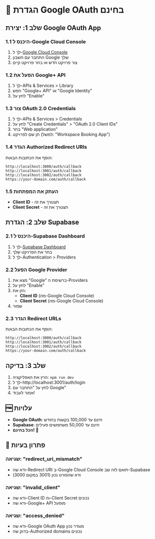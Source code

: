 # 🔐 הגדרת Google OAuth בחינם

## שלב 1: יצירת Google OAuth App

### 1.1 היכנס ל-Google Cloud Console
1. לך ל-[Google Cloud Console](https://console.cloud.google.com/)
2. התחבר עם חשבון Google שלך
3. צור פרויקט חדש או בחר פרויקט קיים

### 1.2 הפעל את Google+ API
1. לך ל-APIs & Services > Library
2. חפש "Google+ API" או "Google Identity"
3. לחץ על "Enable"

### 1.3 צור OAuth 2.0 Credentials
1. לך ל-APIs & Services > Credentials
2. לחץ על "Create Credentials" > "OAuth 2.0 Client IDs"
3. בחר "Web application"
4. תן שם לפרויקט (למשל: "Workspace Booking App")

### 1.4 הגדר Authorized Redirect URIs
הוסף את הכתובות הבאות:
```
http://localhost:3000/auth/callback
http://localhost:3001/auth/callback
http://localhost:3002/auth/callback
https://your-domain.com/auth/callback
```

### 1.5 העתק את המפתחות
- **Client ID** - תצטרך את זה
- **Client Secret** - תצטרך את זה

## שלב 2: הגדרת Supabase

### 2.1 היכנס ל-Supabase Dashboard
1. לך ל-[Supabase Dashboard](https://supabase.com/dashboard)
2. בחר את הפרויקט שלך
3. לך ל-Authentication > Providers

### 2.2 הפעל Google Provider
1. מצא את "Google" ברשימת ה-Providers
2. לחץ על "Enable"
3. הזן את:
   - **Client ID** (מה-Google Cloud Console)
   - **Client Secret** (מה-Google Cloud Console)
4. שמור

### 2.3 הגדר Redirect URLs
הוסף את הכתובות הבאות:
```
http://localhost:3000/auth/callback
http://localhost:3001/auth/callback
http://localhost:3002/auth/callback
https://your-domain.com/auth/callback
```

## שלב 3: בדיקה

1. הרץ את האפליקציה: `npm run dev`
2. לך ל-http://localhost:3001/auth/login
3. לחץ על "התחבר עם Google"
4. אמור לעבוד!

## 🆓 עלויות

- **Google OAuth**: חינם עד 100,000 בקשות בחודש
- **Supabase**: חינם עד 50,000 משתמשים פעילים
- **הכל בחינם!** 🎉

## 🔧 פתרון בעיות

### שגיאה: "redirect_uri_mismatch"
- ודא שה-Redirect URI ב-Google Cloud Console תואם לזה שב-Supabase
- ודא שהפורט נכון (3001 במקום 3000)

### שגיאה: "invalid_client"
- ודא שה-Client ID וה-Client Secret נכונים
- ודא שה-Google+ API מופעל

### שגיאה: "access_denied"
- ודא שה-Google OAuth App מוגדר נכון
- בדוק שה-Authorized domains נכונים
